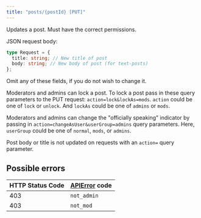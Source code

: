 ```yaml
---
title: "posts/{postId} [PUT]"
---
```


Updates a post. Must have the correct permissions.

JSON request body:

```ts
type Request = {
  title: string; // New title of post
  body: string; // New body of post (for text-posts)
};
```

Omit any of these fields, if you do not wish to change it.

Moderators and admins can lock a post. To lock a post pass in these query parameters to the PUT request: `action=lock&lockAs=mods`. `action` could be one of `lock` or `unlock`. And `lockAs` could be one of `admins` or `mods`.

Moderators and admins can change the "officially speaking" indicator by passing in `action=changeAsUser&userGroup=admins` query parameters. Here, `userGroup` could be one of `normal`, `mods`, or `admins`.

Post body or title is not updated on requests with an `action=` query parameter.

## Possible errors

| HTTP Status Code | [APIError](/errors) code |
| ---------------- | ------------------------ |
| 403              | `not_admin`              |
| 403              | `not_mod`                |
